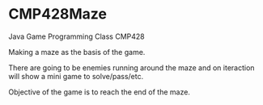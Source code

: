 # CMP428Maze
Java Game Programming Class CMP428

Making a maze as the basis of the game. 

There are going to be enemies running around the maze and on iteraction will show a mini game to solve/pass/etc.

Objective of the game is to reach the end of the maze. 
